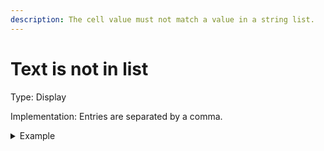 ```yaml
---
description: The cell value must not match a value in a string list.
---
```


# Text is not in list

Type: Display

Implementation: Entries are separated by a comma.

<details>

<summary>Example</summary>

* Cell value: Desc
* Rule value: abc,def,ghi
* Result: Pass - Cell value "Desc" does not match any list value

</details>
